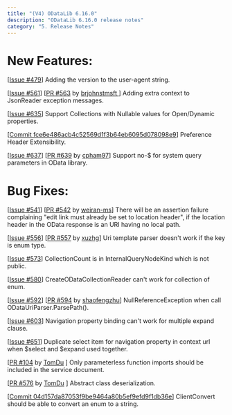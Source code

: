 ```yaml
---
title: "(V4) ODataLib 6.16.0"
description: "ODataLib 6.16.0 release notes"
category: "5. Release Notes"
---
```


# New Features: #

[[Issue #479]( https://github.com/OData/odata.net/issues/479)] Adding the version to the user-agent string.

[[Issue #561](https://github.com/OData/odata.net/issues/561)] [[PR #563](https://github.com/OData/odata.net/pull/563) by [brjohnstmsft ](https://github.com/brjohnstmsft )] Adding extra context to JsonReader exception messages.

[[Issue #635](https://github.com/OData/odata.net/issues/635)] Support Collections with Nullable values for Open/Dynamic properties.

[[Commit fce6e486acb4c52569d1f3b64eb6095d078098e9](https://github.com/OData/odata.net/commit/fce6e486acb4c52569d1f3b64eb6095d078098e9)] Preference Header Extensibility.

[[Issue #637](https://github.com/OData/odata.net/issues/637)] [[PR #639](https://github.com/OData/odata.net/pull/639) by [cpham97]( https://github.com/cpham97)] Support no-$ for system query parameters in OData library.


# Bug Fixes: #

[[Issue #541](https://github.com/OData/odata.net/issues/541)] [[PR #542](https://github.com/OData/odata.net/pull/542) by [weiran-ms](https://github.com/weiran-ms)] There will be an assertion failure complaining "edit link must already be set to location header", if the location header in the OData response is an URI having no local path.

[[Issue #556](https://github.com/OData/odata.net/issues/556)] [[PR #557](https://github.com/OData/odata.net/pull/557) by [xuzhg](https://github.com/xuzhg)] Uri template parser doesn't work if the key is enum type.

[[Issue #573](https://github.com/OData/odata.net/issues/573)] CollectionCount is in InternalQueryNodeKind which is not public.

[[Issue #580](https://github.com/OData/odata.net/issues/580)] CreateODataCollectionReader can't work for collection of enum.

[[Issue #592](https://github.com/OData/odata.net/issues/592)] [[PR #594](https://github.com/OData/odata.net/pull/594) by [shaofengzhu](https://github.com/shaofengzhu)] NullReferenceException when call ODataUriParser.ParsePath().

[[Issue #603](https://github.com/OData/odata.net/issues/603)] Navigation property binding can't work for multiple expand clause. 

[[Issue #651](https://github.com/OData/odata.net/issues/651)] Duplicate select item for navigation property in context url when $select and $expand used together. 

[[PR #104](https://github.com/OData/odata.net/pull/104) by [TomDu](https://github.com/TomDu) ] Only parameterless function imports should be included in the service document.

[[PR #576](https://github.com/OData/odata.net/pull/576) by [TomDu](https://github.com/TomDu) ] Abstract class deserialization.

[[Commit 04d157da87053f9be9464a80b5ef9efd9f1db36e](https://github.com/OData/odata.net/commit/04d157da87053f9be9464a80b5ef9efd9f1db36e)] ClientConvert should be able to convert an enum to a string.
